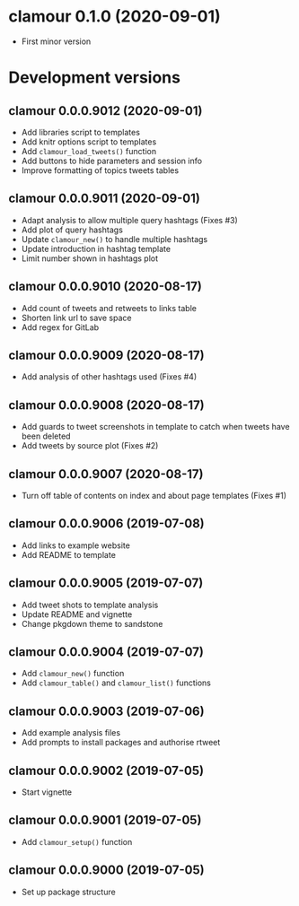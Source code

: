# clamour 0.1.0 (2020-09-01)

* First minor version

# Development versions

## clamour 0.0.0.9012 (2020-09-01)

* Add libraries script to templates
* Add knitr options script to templates
* Add `clamour_load_tweets()` function
* Add buttons to hide parameters and session info
* Improve formatting of topics tweets tables

## clamour 0.0.0.9011 (2020-09-01)

* Adapt analysis to allow multiple query hashtags (Fixes #3)
* Add plot of query hashtags
* Update `clamour_new()` to handle multiple hashtags
* Update introduction in hashtag template
* Limit number shown in hashtags plot

## clamour 0.0.0.9010 (2020-08-17)

* Add count of tweets and retweets to links table
* Shorten link url to save space
* Add regex for GitLab

## clamour 0.0.0.9009 (2020-08-17)

* Add analysis of other hashtags used (Fixes #4)

## clamour 0.0.0.9008 (2020-08-17)

* Add guards to tweet screenshots in template to catch when tweets have been
  deleted
* Add tweets by source plot (Fixes #2)

## clamour 0.0.0.9007 (2020-08-17)

* Turn off table of contents on index and about page templates (Fixes #1)

## clamour 0.0.0.9006 (2019-07-08)

* Add links to example website
* Add README to template

## clamour 0.0.0.9005 (2019-07-07)

* Add tweet shots to template analysis
* Update README and vignette
* Change pkgdown theme to sandstone

## clamour 0.0.0.9004 (2019-07-07)

* Add `clamour_new()` function
* Add `clamour_table()` and `clamour_list()` functions

## clamour 0.0.0.9003 (2019-07-06)

* Add example analysis files
* Add prompts to install packages and authorise rtweet

## clamour 0.0.0.9002 (2019-07-05)

* Start vignette

## clamour 0.0.0.9001 (2019-07-05)

* Add `clamour_setup()` function

## clamour 0.0.0.9000 (2019-07-05)

* Set up package structure

